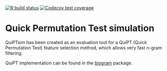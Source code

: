 <!-- badges: start -->
[![R build status](https://github.com/jakubkala/QuiPTsim/workflows/R-CMD-check/badge.svg)](https://github.com/jakubkala/QuiPTsim/actions)
[![Codecov test coverage](https://codecov.io/gh/jakubkala/QuiPTsim/branch/master/graph/badge.svg)](https://codecov.io/gh/jakubkala/QuiPTsim?branch=master)
<!-- badges: end -->

# Quick Permutation Test simulation

QuiPTsim has been created as an evaluation tool for a QuiPT (Quick Permutation Test) feature selection method, which allows very fast n-gram filtering. 

QuiPT implementation can be found in the [biogram](https://github.com/michbur/biogram) package.
